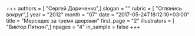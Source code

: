 +++
authors = [ "Сергей Дориченко",]
slogan = ""
rubric = [ "Оглянись вокруг",]
year = "2012"
month = "07"
date = "2017-05-24T18:12:10+03:00"
title = "Мерседес за тремя дверями"
first_page = "2"
illustrators = [ "Виктор Пяткин",]
npages = "4"
in_sample = false
+++
